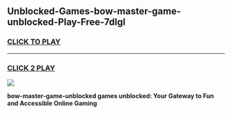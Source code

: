 
## Unblocked-Games-bow-master-game-unblocked-Play-Free-7dlgl
<h3>
<a href="https://premium76.site?title=bow-master-game-unblocked&ref=12A">CLICK TO PLAY</a></h3>
<hr>

<h3>
<a href="https://premium76.site?title=bow-master-game-unblocked&ref=12A">CLICK 2 PLAY</a>
  
</h3>

<a href="https://premium76.site?title=bow-master-game-unblocked&ref=12A"><img src="https://clearcache.store/games.png"></a>


**bow-master-game-unblocked games unblocked: Your Gateway to Fun and Accessible Online Gaming**
